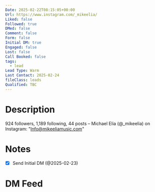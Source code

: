 ```yaml
---
Date: 2025-02-22T08:15:05+00:00
Url: https://www.instagram.com/_mikeelia/
Liked: false
Followed: true
DMed: false
Comment: false
Form: false
Initial DM: true
Engaged: false
Lost: false
Call Booked: false
tags:
  - lead
Lead Type: Warm
Last Contact: 2025-02-24
fileClass: leads
Qualified: TBC
---
```

# Description
924 followers, 1,189 following, 44 posts – Michael Elia (@_mikeelia) on Instagram: "Info@mikeeliamusic.com"
# Notes
- [x] Send Initial DM (@2025-02-23)
# DM Feed